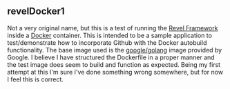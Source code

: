 ## revelDocker1
Not a very original name, but this is a test of running the [Revel Framework](https://github.com/revel/revel) inside a [Docker](https://docker.com) container. This is intended to be a sample application to test/demonstrate how to incorporate Github with the Docker autobuild functionality. The base image used is the [google/golang](https://registry.hub.docker.com/u/google/golang/) image provided by Google. I believe I have structured the Dockerfile in a proper manner and the test image does seem to build and function as expected. Being my first attempt at this I'm sure I've done something wrong somewhere, but for now I feel this is correct.
